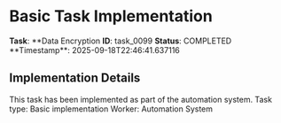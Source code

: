 # Basic Task Implementation

**Task**: **Data Encryption
**ID**: task_0099
**Status**: COMPLETED
**Timestamp\*\*: 2025-09-18T22:46:41.637116

## Implementation Details

This task has been implemented as part of the automation system.
Task type: Basic implementation
Worker: Automation System
